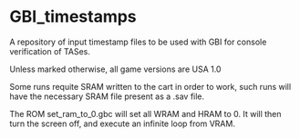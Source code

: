 # GBI_timestamps

A repository of input timestamp files to be used with GBI for console verification of TASes.

Unless marked otherwise, all game versions are USA 1.0

Some runs requite SRAM written to the cart in order to work, such runs will have the necessary SRAM file present as a .sav file.

The ROM set_ram_to_0.gbc will set all WRAM and HRAM to 0. It will then turn the screen off, and execute an infinite loop from VRAM.
